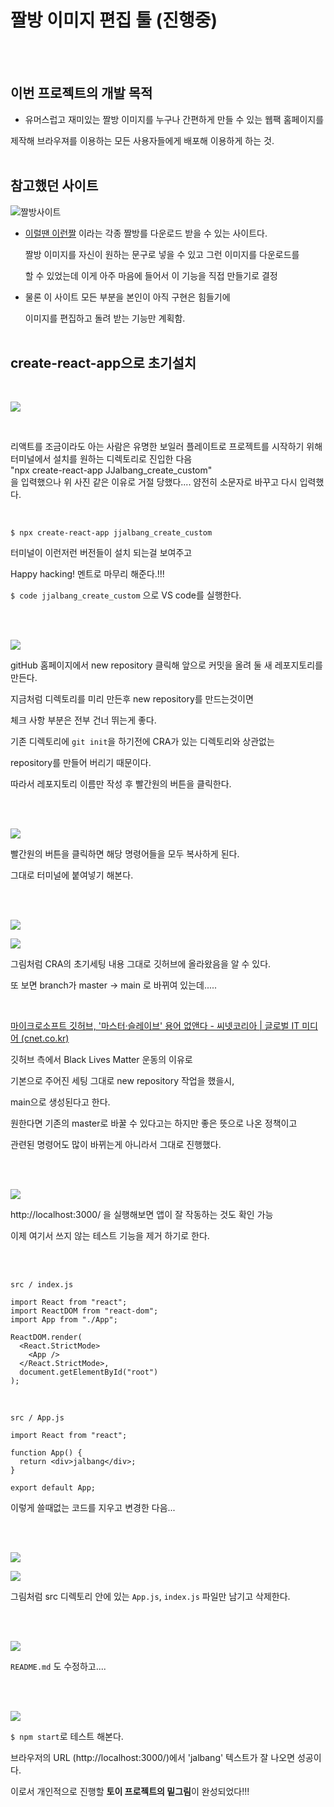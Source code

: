 # 짤방 이미지 편집 툴 (진행중)
<br /><br />


## 이번 프로젝트의 개발 목적

- 유머스럽고 재미있는 짤방 이미지를 누구나 간편하게 만들 수 있는 웹팩 홈페이지를        
  
제작해 브라우져를 이용하는 모든 사용자들에게 배포해 이용하게 하는 것.
<br /><br />
       
## 참고했던 사이트

![짤방사이트](https://github.com/DragooCho/TIL/blob/main/image/2021-02-18-140325.png?raw=true)

- [이럴땐 이런짤](https://2runzzal.com/) 이라는 각종 짤방를 다운로드 받을 수 있는 사이트다.

    짤방 이미지를 자신이 원하는 문구로 넣을 수 있고 그런 이미지를 다운로드를

    할 수 있었는데 이게 아주 마음에 들어서 이 기능을 직접 만들기로 결정

- 물론 이 사이트 모든 부분을 본인이 아직 구현은 힘들기에

    이미지를 편집하고 돌려 받는 기능만 계획함.
<br /><br />

## create-react-app으로 초기설치

<br />



![](https://github.com/DragooCho/TIL/blob/main/image/jjalbang1.png?raw=true)

<br />

리액트를 조금이라도 아는 사람은 유명한 보일러 플레이트로 프로젝트를 시작하기 위해         
터미널에서 설치를 원하는 디렉토리로 진입한 다음      
"npx create-react-app JJalbang_create_custom"        
을 입력했으나 위 사진 같은 이유로 거절 당했다....  얌전히 소문자로 바꾸고 다시 입력했다.

<br />

```
$ npx create-react-app jjalbang_create_custom
```



터미널이 이런저런 버전들이 설치 되는걸 보여주고  

Happy hacking! 멘트로 마무리 해준다.!!!

```$ code jjalbang_create_custom``` 으로 VS code를 실행한다.

<br />
<br />



![](https://github.com/DragooCho/TIL/blob/main/image/jjalbang2.png?raw=true)

gitHub 홈페이지에서 new repository 클릭해 앞으로 커밋을 올려 둘 새 레포지토리를 만든다.

지금처럼 디렉토리를 미리 만든후 new repository를 만드는것이면 

체크 사항 부분은 전부 건너 뛰는게 좋다.

기존 디렉토리에 ```git init```을 하기전에 CRA가 있는 디렉토리와 상관없는 

repository를 만들어 버리기 때문이다.

따라서 레포지토리 이름만 작성 후 빨간원의 버튼을 클릭한다.

<br />
<br />



![](https://github.com/DragooCho/TIL/blob/main/image/jjalbang3.png?raw=true)

빨간원의 버튼을 클릭하면 해당 명령어들을 모두 복사하게 된다. 

그대로 터미널에 붙여넣기 해본다.

<br />
<br />



![](https://github.com/DragooCho/TIL/blob/main/image/jjalbang4.png?raw=true)

![](https://github.com/DragooCho/TIL/blob/main/image/jjalbang5.png?raw=true)

그림처럼 CRA의 초기세팅 내용 그대로 깃허브에 올라왔음을 알 수 있다.

또 보면 branch가   master -> main 로 바뀌여 있는데..... 

<br />

[마이크로소프트 깃허브, '마스터·슬레이브' 용어 없앤다 - 씨넷코리아 | 글로벌 IT 미디어 (cnet.co.kr)](https://www.cnet.co.kr/view/?no=20200728102539)

깃허브 측에서 Black Lives Matter 운동의 이유로 

기본으로 주어진 세팅 그대로 new repository 작업을 했을시, 

main으로 생성된다고 한다.

원한다면 기존의 master로 바꿀 수 있다고는 하지만 좋은 뜻으로 나온 정책이고 

관련된 명령어도 많이 바뀌는게 아니라서 그대로 진행했다.

<br />
<br />



![](https://github.com/DragooCho/TIL/blob/main/image/jjalbang6.png?raw=true)

http://localhost:3000/ 을 실행해보면 앱이 잘 작동하는 것도 확인 가능

이제 여기서 쓰지 않는 테스트 기능을 제거 하기로 한다.

<br />
<br />


```src / index.js```

```react
import React from "react";
import ReactDOM from "react-dom";
import App from "./App";

ReactDOM.render(
  <React.StrictMode>
    <App />
  </React.StrictMode>,
  document.getElementById("root")
);

```

<br />

```src / App.js```

```react
import React from "react";

function App() {
  return <div>jalbang</div>;
}

export default App;
```

이렇게 쓸때없는 코드를 지우고 변경한 다음...

<br />
<br />



![](https://github.com/DragooCho/TIL/blob/main/image/jjalbang7.png?raw=true)

![](https://github.com/DragooCho/TIL/blob/main/image/jjalbang8.png?raw=true)

그림처럼 src 디렉토리 안에 있는 ```App.js```,  ```index.js``` 파일만 남기고 삭제한다.

<br />
<br />



![](https://github.com/DragooCho/TIL/blob/main/image/jjalbang10.png?raw=true)

```README.md``` 도 수정하고....

<br />
<br />



![](https://github.com/DragooCho/TIL/blob/main/image/jjalbang9.png?raw=true)

```$ npm start```로 테스트 해본다. 

브라우저의 URL (http://localhost:3000/)에서  'jalbang' 텍스트가 잘 나오면 성공이다.

이로서 개인적으로 진행할 **토이 프로젝트의 밑그림**이 완성되었다!!!










